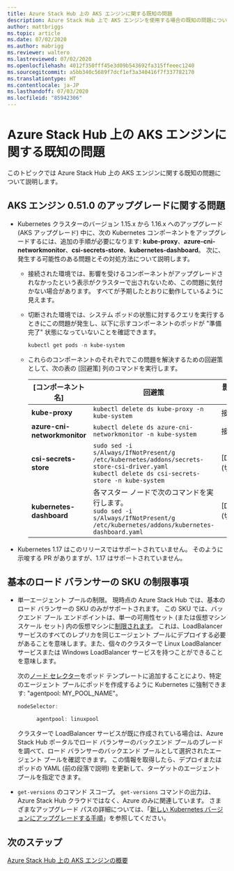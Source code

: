 ```yaml
---
title: Azure Stack Hub 上の AKS エンジンに関する既知の問題
description: Azure Stack Hub 上で AKS エンジンを使用する場合の既知の問題について説明します。
author: mattbriggs
ms.topic: article
ms.date: 07/02/2020
ms.author: mabrigg
ms.reviewer: waltero
ms.lastreviewed: 07/02/2020
ms.openlocfilehash: 4012f350fff45e3d09b543692fa315ffeeec1240
ms.sourcegitcommit: a5bb340c5689f7dcf1ef3a340416f7f337782170
ms.translationtype: HT
ms.contentlocale: ja-JP
ms.lasthandoff: 07/03/2020
ms.locfileid: "85942306"
---
```

# <a name="known-issues-with-the-aks-engine-on-azure-stack-hub"></a>Azure Stack Hub 上の AKS エンジンに関する既知の問題

このトピックでは Azure Stack Hub 上の AKS エンジンに関する既知の問題について説明します。

## <a name="upgrade-issues-in-aks-engine-0510"></a>AKS エンジン 0.51.0 のアップグレードに関する問題

* Kubernetes クラスターのバージョン 1.15.x から 1.16.x へのアップグレード (AKS アップグレード) 中に、次の Kubernetes コンポーネントをアップグレードするには、追加の手順が必要になります: **kube-proxy**、**azure-cni-networkmonitor**、**csi-secrets-store**、**kubernetes-dashboard**。 次に、発生する可能性のある問題とその対処方法について説明します。

  * 接続された環境では、影響を受けるコンポーネントがアップグレードされなかったという表示がクラスターで出されないため、この問題に気付かない場合があります。 すべてが予期したとおりに動作しているように見えます。
  * 切断された環境では、システム ポッドの状態に対するクエリを実行するときにこの問題が発生し、以下に示すコンポーネントのポッドが "準備完了" 状態になっていないことを確認できます。

    ```PowerShell
    kubectl get pods -n kube-system
    ```

  * これらのコンポーネントのそれぞれでこの問題を解決するための回避策として、次の表の [回避策] 列のコマンドを実行します。

    |[コンポーネント名] |回避策 |影響を受けるシナリオ|
    |---------------|-----------|------------------|
    |**kube-proxy**     | `kubectl delete ds kube-proxy -n kube-system` |接続、切断 |
    |**azure-cni-networkmonitor**   | `kubectl delete ds azure-cni-networkmonitor -n kube-system`   | 接続、切断 |
    |**csi-secrets-store**  |`sudo sed -i s/Always/IfNotPresent/g /etc/kubernetes/addons/secrets-store-csi-driver.yaml`<br>`kubectl delete ds csi-secrets-store -n kube-system` | [Disconnected]\(切断済み\) |
    |**kubernetes-dashboard** |各マスター ノードで次のコマンドを実行します。<br>`sudo sed -i s/Always/IfNotPresent/g /etc/kubernetes/addons/kubernetes-dashboard.yaml` |[Disconnected]\(切断済み\) |

* Kubernetes 1.17 はこのリリースではサポートされていません。 そのように示唆する PR がありますが、1.17 はサポートされていません。

## <a name="basic-load-balancer-sku-limitations"></a>基本のロード バランサーの SKU の制限事項

* 単一エージェント プールの制限。 現時点の Azure Stack Hub では、基本のロード バランサーの SKU のみがサポートされます。 この SKU では、バックエンド プール エンドポイントは、単一の可用性セット (または仮想マシン スケール セット) 内の仮想マシンに[制限されます](https://docs.microsoft.com/azure/load-balancer/concepts-limitations#skus)。 これは、LoadBalancer サービスのすべてのレプリカを同じエージェント プールにデプロイする必要があることを意味します。また、個々のクラスターで Linux LoadBalancer サービスまたは Windows LoadBalancer サービスを持つことができることを意味します。

  次の[ノード セレクター](https://kubernetes.io/docs/concepts/configuration/assign-pod-node/)をポッド テンプレートに追加することにより、特定のエージェント プールにポッドを作成するように Kubernetes に強制できます: "agentpool: MY_POOL_NAME"。

  ```powershell
  nodeSelector:

        agentpool: linuxpool
  ```
  
  クラスターで LoadBalancer サービスが既に作成されている場合は、Azure Stack Hub ポータルでロード バランサーのバックエンド プールのブレードを調べて、ロード バランサーのバックエンド プールとして選択されたエージェント プールを確認できます。 この情報を取得したら、デプロイまたはポッドの YAML (前の段落で説明) を更新して、ターゲットのエージェント プールを指定できます。

* `get-versions` のコマンド スコープ。 `get-versions` コマンドの出力は、Azure Stack Hub クラウドではなく、Azure のみに関連しています。 さまざまなアップグレード パスの詳細については、「[新しい Kubernetes バージョンにアップグレードする手順](azure-stack-kubernetes-aks-engine-upgrade.md#steps-to-upgrade-to-a-newer-kubernetes-version)」を参照してください。

## <a name="next-steps"></a>次のステップ

[Azure Stack Hub 上の AKS エンジンの概要](azure-stack-kubernetes-aks-engine-overview.md)
